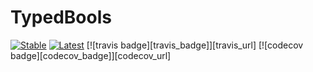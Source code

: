 # TypedBools

[![Stable](https://img.shields.io/badge/docs-stable-blue.svg)](https://bramtayl.github.io/TypedBools.jl/stable)
[![Latest](https://img.shields.io/badge/docs-latest-blue.svg)](https://bramtayl.github.io/TypedBools.jl/latest)
[![travis badge][travis_badge]][travis_url]
[![codecov badge][codecov_badge]][codecov_url]
